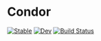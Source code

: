 # Condor

[![Stable](https://img.shields.io/badge/docs-stable-blue.svg)](https://yusuke-takase.github.io/Condor.jl/stable)
[![Dev](https://img.shields.io/badge/docs-dev-blue.svg)](https://yusuke-takase.github.io/Condor.jl/dev)
[![Build Status](https://travis-ci.com/yusuke-takase/Condor.jl.svg?branch=master)](https://travis-ci.com/yusuke-takase/Condor.jl)
